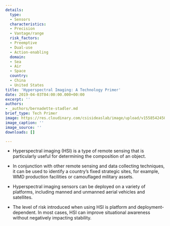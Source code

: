 ```yaml
---
details:
  type:
  - Sensors
  characteristics:
  - Precision
  - Vantage/range
  risk_factors:
  - Preemptive
  - Dual-use
  - Action-enabling
  domain:
  - Sea
  - Air
  - Space
  country:
  - China
  - United States
title: 'Hyperspectral Imaging: A Technology Primer'
date: 2019-04-03T04:00:00.000+00:00
excerpt: ''
authors:
- _authors/bernadette-stadler.md
brief_type: Tech Primer
image: https://res.cloudinary.com/csisideaslab/image/upload/v1558542450/on-the-radar/HSI%20Primer.pdf
image_caption: ''
image_source: ''
downloads: []

---
```

* Hyperspectral imaging (HSI) is a type of remote sensing that is particularly useful for determining the composition of an object.


* In conjunction with other remote sensing and data collecting techniques, it can be used to identify a country’s fixed strategic sites, for example, WMD production facilities or camouflaged military assets.
* Hyperspectral imaging sensors can be deployed on a variety of platforms, including manned and unmanned aerial vehicles and satellites.
* The level of risk introduced when using HSI is platform and deployment-dependent. In most cases, HSI can improve situational awareness without negatively impacting stability.